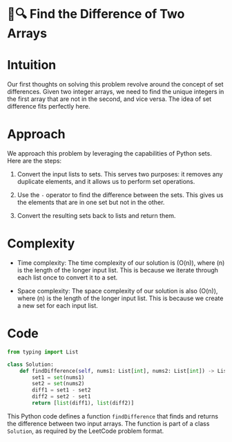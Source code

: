 # 🔢🔍 Find the Difference of Two Arrays

# Intuition

Our first thoughts on solving this problem revolve around the concept of set differences. Given two integer arrays, we need to find the unique integers in the first array that are not in the second, and vice versa. The idea of set difference fits perfectly here. 

# Approach

We approach this problem by leveraging the capabilities of Python sets. Here are the steps:

1. Convert the input lists to sets. This serves two purposes: it removes any duplicate elements, and it allows us to perform set operations. 

2. Use the `-` operator to find the difference between the sets. This gives us the elements that are in one set but not in the other.

3. Convert the resulting sets back to lists and return them.

# Complexity

- Time complexity: The time complexity of our solution is \(O(n)\), where \(n\) is the length of the longer input list. This is because we iterate through each list once to convert it to a set.

- Space complexity: The space complexity of our solution is also \(O(n)\), where \(n\) is the length of the longer input list. This is because we create a new set for each input list.

# Code

```python
from typing import List

class Solution:
    def findDifference(self, nums1: List[int], nums2: List[int]) -> List[List[int]]:
        set1 = set(nums1)
        set2 = set(nums2)
        diff1 = set1 - set2
        diff2 = set2 - set1
        return [list(diff1), list(diff2)]
```

This Python code defines a function `findDifference` that finds and returns the difference between two input arrays. The function is part of a class `Solution`, as required by the LeetCode problem format.
